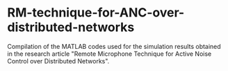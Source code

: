 # RM-technique-for-ANC-over-distributed-networks
Compilation of the MATLAB codes used for the simulation results obtained in the research article "Remote Microphone Technique for Active Noise Control over Distributed Networks".
